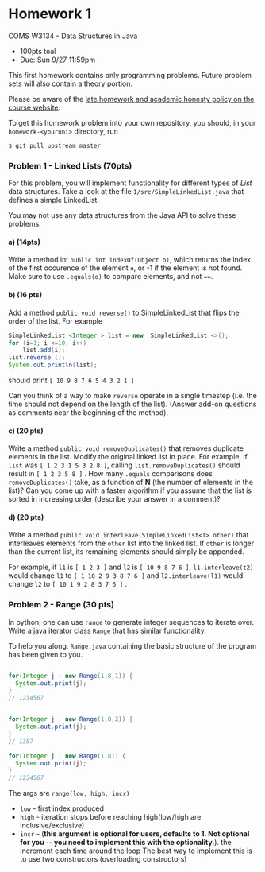 # Homework 1
COMS W3134 - Data Structures in Java
* 100pts toal
* Due: Sun 9/27 11:59pm

This first homework contains only programming problems. Future problem sets will also contain a theory portion.

Please be aware of the [late homework and academic honesty policy on the course website](http://www.cs.columbia.edu/~bauer/cs3134/homework.html).


To get this homework problem into your own repository, you should, in your `homework-<youruni>` directory, run

```
$ git pull upstream master
```

### Problem 1 - Linked Lists (70pts)

For this problem, you will implement functionality for different types of *List* data structures. Take a look at the file `1/src/SimpleLinkedList.java` that defines a simple LinkedList.

You may not use any data structures from the Java API to solve these problems. 

#### a) (14pts)

Write a method int `public int indexOf(Object o)`, which returns the index of the first occurence of the element `o`, or -1 if the element is not found.  Make sure to use
`.equals(o)` to compare elements, and not `==`.

#### b) (16 pts)
Add a method `public void reverse()` to SimpleLinkedList that flips the order of the list.  For example
```java
SimpleLinkedList <Integer > list = new  SimpleLinkedList <>();
for (i=1; i <=10; i++)
    list.add(i);
list.reverse ();
System.out.println(list);
```
should print
`[ 10 9 8 7 6 5 4 3 2 1 ]`

Can you think of a way  to make `reverse` operate in a single timestep (i.e. the time should not depend on the length of the list).
(Answer add-on questions as comments near the beginning of the method).

#### c) (20 pts)
Write a method ```public void removeDuplicates()``` that removes duplicate elements in the list. Modify the original linked list in place.
For example, if `list` was `[ 1 2 3 1 5 3 2 8 ]`, calling `list.removeDuplicates()` should result in `[ 1 2 3 5 8 ]` .
How many `.equals` comparisons does `removeDuplicates()` take, as a function of **N** (the number of elements in the list)?
Can you come up with a faster algorithm if you assume that the list is sorted in increasing order (describe your answer in a comment)?

#### d) (20 pts)
Write a method
`public void interleave(SimpleLinkedList<T> other)` that interleaves elements from  the `other` list  into  the  linked  list.
If `other` is  longer  than  the  current  list,  its  remaining elements  should  simply  be  appended.

For  example,  if `l1` is `[ 1 2 3 ]`
and
`l2` is `[ 10 9 8 7 6 ]`, `l1.interleave(t2)` would change `l1` to `[ 1 10 2 9 3 8 7 6 ]` and `l2.interleave(l1)` would change `l2` to `[ 10 1 9 2 8 3 7 6 ]` .

### Problem 2 - Range (30 pts)

In python, one can use `range` to generate integer sequences to iterate over.
Write a java iterator class `Range` that has similar functionality.

To help you along, `Range.java` containing the basic structure of the program has been given to you.

```java

for(Integer j : new Range(1,8,1)) {
  System.out.print(j);
}
// 1234567


for(Integer j : new Range(1,8,2)) {
  System.out.print(j);
}
// 1357

for(Integer j : new Range(1,8)) {
  System.out.print(j);
}
// 1234567
```

The args are `range(low, high, incr)`

- `low` - first index produced
- `high` - iteration stops before reaching high(low/high are inclusive/exclusive)
- `incr` - (**this argument is optional for users, defaults to 1. Not optional for you -- you need to implement this with the optionality.**). the increment each time around the loop The best way to implement this is to use two constructors (overloading constructors)


